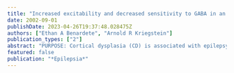 ```yaml
---
title: "Increased excitability and decreased sensitivity to GABA in an animal model of dysplastic cortex"
date: 2002-09-01
publishDate: 2023-04-26T19:37:48.028475Z
authors: ["Ethan A Benardete", "Arnold R Kriegstein"]
publication_types: ["2"]
abstract: "PURPOSE: Cortical dysplasia (CD) is associated with epilepsy in both the pediatric and adult populations. The mechanism underlying seizures with cortical malformations is still poorly understood. To study the physiology of dysplastic cortex, we developed an experimental model of CD. METHODS: Pregnant rats were given intraperitoneal injections of carmustine (1-3-bis-chloroethyl-nitrosourea; BCNU) on embryonic day 15 (E15). Cortical histology was examined in the resulting pups at P0, P28, and P60. In addition, evoked and spontaneous field potential recordings were obtained in cortical slices from adult control and BCNU-exposed rats. Finally, we used whole-cell recordings to compare physiologic properties of pyramidal neurons and gamma-aminobutyric acid (GABA) responses in control and BCNU-treated animals. RESULTS: Features characteristic of CD were found in the offspring, including laminar disorganization, cytomegalic neurons, and neuronal heterotopias. Dysplastic cortex also contained abnormal clusters of Cajal-Retzius (CR) cells and disruption of radial glial fibers, as demonstrated with immunohistochemistry. Under conditions of partial GABAA-receptor blockade with 10 microM bicuculline methiodide (BMI), slices of dysplastic cortex demonstrated a significant increase in the number of spontaneous and evoked epileptiform discharges. Individual pyramidal neurons in dysplastic cortex were less sensitive to application of GABA compared with controls. CONCLUSIONS: BCNU exposure in utero produces histologic alterations suggestive of CD in rat offspring. Dysplastic cortex from this model demonstrates features of hyperexcitability and decreased neuronal sensitivity to GABA. Such physiologic alterations may underlie the increased epileptogenicity of dysplastic cortex."
featured: false
publication: "*Epilepsia*"
---
```


